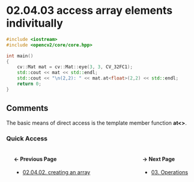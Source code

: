 # 02.04.03 access array elements indivitually

```cxx
#include <iostream>
#include <opencv2/core/core.hpp>

int main()
{
    cv::Mat mat = cv::Mat::eye(3, 3, CV_32FC1);
    std::cout << mat << std::endl;
    std::cout << "\n(2,2): " << mat.at<float>(2,2) << std::endl;
    return 0;
}

```

## <span title="References: Learning OpenCV 3 - pages 78 through 81">Comments</span>

The basic means of direct access is the template member function **at<>**.

### Quick Access

<div class="previous_page" style="float:left;margin-left:20px;margin-right:20px">

#### &#8592; Previous Page

* [02.04.02. creating an array](./../../02.data_types/04.images/02.create_mat.md)

</div>
<div class="next_page" style="float:right;margin-left:20px;margin-right:20px">

#### &#8594; Next Page

* [03. Operations](./../../03.operations/00.README.md)

</div>
